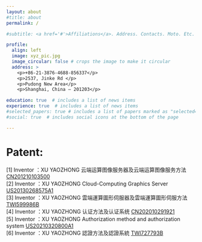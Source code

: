 ```yaml
---
layout: about
#title: about
permalink: /

#subtitle: <a href='#'>Affiliations</a>. Address. Contacts. Moto. Etc.

profile:
  align: left
  image: xyz_pic.jpg
  image_circular: false # crops the image to make it circular
  address: >
    <p>+86-21-3876-4688-856337</p>
    <p>2537, Jinke Rd </p>
    <p>Pudong New Area</p>
    <p>Shanghai, China – 201203</p>

education: true  # includes a list of news items
experience: true  # includes a list of news items
#selected_papers: true # includes a list of papers marked as "selected={true}"
#social: true  # includes social icons at the bottom of the page

---
```


# Patent:

[1] Inventor ：XU YAOZHONG 云端运算图像服务器及云端运算图像服务方法 [CN201210103500](https://github.com/xuyaozhong/xuyaozhong/blob/master/patents/CN201210103500_FullTextImage.pdf)    
[2] Inventor ：XU YAOZHONG Cloud-Computing Graphics Server [US20130268575A1](https://patents.google.com/patent/US20130268575A1)   
[3] Inventor ：XU YAOZHONG 雲端運算圖形伺服器及雲端運算圖形伺服方法 [TWI599986B](https://github.com/xuyaozhong/xuyaozhong/blob/master/patents/TWI599986B.pdf)  
[4] Inventor ：XU YAOZHONG 认证方法及认证系统 [CN202010291921](https://github.com/xuyaozhong/xuyaozhong/blob/master/patents/CN202010291921_FullTextImage.pdf)   
[5] Inventor ：XU YAOZHONG Authorization method and authorization system [US20210320800A1](https://patents.google.com/patent/US20210320800A1)   
[6] Inventor ：XU YAOZHONG 認證方法及認證系統 [TWI727793B](https://github.com/xuyaozhong/xuyaozhong/blob/master/patents/TWI727793B.pdf)  


